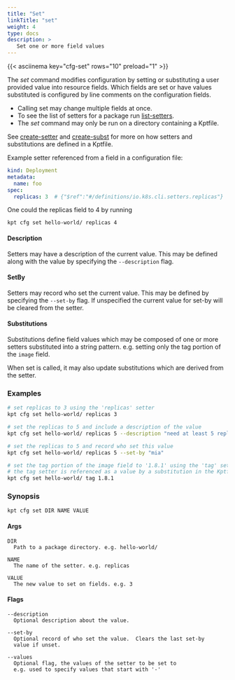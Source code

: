 ```yaml
---
title: "Set"
linkTitle: "set"
weight: 4
type: docs
description: >
   Set one or more field values
---
```

<!--mdtogo:Short
    Set one or more field values
-->

{{< asciinema key="cfg-set" rows="10" preload="1" >}}

The *set* command modifies configuration by setting or substituting
a user provided value into resource fields.  Which fields are set or
have values substituted is configured by line comments on the configuration
fields.

- Calling set may change multiple fields at once.
- To see the list of setters for a package run [list-setters].
- The *set* command may only be run on a directory containing a Kptfile.  

See [create-setter] and [create-subst] for more on how setters and substitutions
are defined in a Kptfile.

Example setter referenced from a field in a configuration file:

```yaml
kind: Deployment
metadata:
  name: foo
spec:
  replicas: 3  # {"$ref":"#/definitions/io.k8s.cli.setters.replicas"}
```

One could the replicas field to 4 by running

    kpt cfg set hello-world/ replicas 4

#### Description

Setters may have a description of the current value.  This may be defined
along with the value by specifying the `--description` flag.

#### SetBy

Setters may record who set the current value.  This may be defined by
specifying the `--set-by` flag.  If unspecified the current
value for set-by will be cleared from the setter.

#### Substitutions

Substitutions define field values which may be composed of one or more setters
substituted into a string pattern.  e.g. setting only the tag portion of the
`image` field.

When set is called, it may also update substitutions which are derived from
the setter.

### Examples
<!--mdtogo:Examples-->
```sh
# set replicas to 3 using the 'replicas' setter
kpt cfg set hello-world/ replicas 3
```

```sh
# set the replicas to 5 and include a description of the value
kpt cfg set hello-world/ replicas 5 --description "need at least 5 replicas"
```

```sh
# set the replicas to 5 and record who set this value
kpt cfg set hello-world/ replicas 5 --set-by "mia"
```

```sh
# set the tag portion of the image field to '1.8.1' using the 'tag' setter
# the tag setter is referenced as a value by a substitution in the Kptfile
kpt cfg set hello-world/ tag 1.8.1
```
<!--mdtogo-->

### Synopsis
<!--mdtogo:Long-->
```
kpt cfg set DIR NAME VALUE
```

#### Args
```
DIR
  Path to a package directory. e.g. hello-world/

NAME
  The name of the setter. e.g. replicas

VALUE
  The new value to set on fields. e.g. 3
```

#### Flags
```
--description
  Optional description about the value.

--set-by
  Optional record of who set the value.  Clears the last set-by
  value if unset.

--values   
  Optional flag, the values of the setter to be set to
  e.g. used to specify values that start with '-'
```
<!--mdtogo-->

[create-setter]: ../create-setter
[create-subst]: ../create-subst
[list-setters]: ../list-setters
